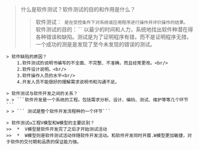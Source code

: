 
> 什么是软件测试？软件测试的目的和作用是什么？
>> 软件测试：```
是在受控条件下对系统或应用程序进行操作并评价操作的结果。```<br/>
>> 软件测试的目的：```
	 以最少的时间和人力，系统地找出软件种潜在得各种错误和缺陷。测试是为了证明程序有错，而不是证明程序无措，一个成功的测是是发现了至今未发现的错误的测试。
```<br/>
> 软件缺陷的原因？
	1.软件测试的说明书编写的不全面、不完整、不准确，而且经常更改。<br/>
	2.软件设计说明。<br/>
	3.软件操作人员的水平<br/>
	4.开发人员不能很好的理解需求说明书和沟通不足。

> 软件测试与软件开发之间的关系？
> > ```软件开发是一个系统的工程。包括需求分析、设计、编码、测试、维护等等几个环节```
> > ``` 测试是整个软件开发流程种的一个环节```

> 软件测试u工程V模型和W模型的主要区别？
>>  *  V模型是软件开发完了之后才开始测试活动
>>  *  W模型则是软件测试活动伴随软件开发活动。和软件开发同时开展.W模型更加敏捷，对于软件的交付期和品质的保证能力强。



